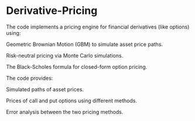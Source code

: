 # Derivative-Pricing
The code implements a pricing engine for financial derivatives (like options) using:

Geometric Brownian Motion (GBM) to simulate asset price paths.

Risk-neutral pricing via Monte Carlo simulations.

The Black-Scholes formula for closed-form option pricing.



The code provides:

Simulated paths of asset prices.

Prices of call and put options using different methods.

Error analysis between the two pricing methods.
